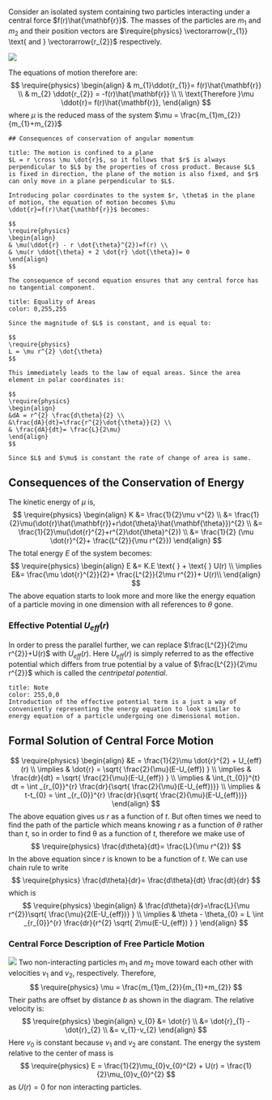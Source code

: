 Consider an isolated system containing two particles interacting under a central force $f(r)\hat{\mathbf{r}}$. The masses of the particles are $m_{1} \text{ and } m_{2}$ and their position vectors are $\require{physics} \vectorarrow{r_{1}} \text{ and } \vectorarrow{r_{2}}$ respectively.

![](https://i.imgur.com/JAjXvql.png)

The equations of motion therefore are:
$$
\require{physics}
\begin{align}
& m_{1}\ddot{r_{1}}= f(r)\hat{\mathbf{r}} \\
& m_{2} \ddot{r_{2}} = -f(r)\hat{\mathbf{r}} \\ \\
\text{Therefore }\mu \ddot{r}= f(r)\hat{\mathbf{r}},
\end{align}
$$
where $\mu$ is the reduced mass of the system $\mu = \frac{m_{1}m_{2}}{m_{1}+m_{2}}$

```ad-note
## Consequences of conservation of angular momentum
```


```ad-note
title: The motion is confined to a plane
$L = r \cross \mu \dot{r}$, so it follows that $r$ is always perpendicular to $L$ by the properties of cross product. Because $L$ is fixed in direction, the plane of the motion is also fixed, and $r$ can only move in a plane perpendicular to $L$.

Introducing polar coordinates to the system $r, \theta$ in the plane of motion, the equation of motion becomes $\mu \ddot{r}=f(r)\hat{\mathbf{r}}$ becomes:

$$
\require{physics}
\begin{align}
& \mu(\ddot{r} - r \dot{\theta}^{2})=f(r) \\
& \mu(r \ddot{\theta} + 2 \dot{r} \dot{\theta})= 0
\end{align}
$$

The consequence of second equation ensures that any central force has no tangential component.
```

```ad-note
title: Equality of Areas
color: 0,255,255

Since the magnitude of $L$ is constant, and is equal to:

$$
\require{physics}
L = \mu r^{2} \dot{\theta}
$$

This immediately leads to the law of equal areas. Since the area element in polar coordinates is:

$$
\require{physics}
\begin{align}
&dA = r^{2} \frac{d\theta}{2} \\
&\frac{dA}{dt}=\frac{r^{2}\dot{\theta}}{2} \\
& \frac{dA}{dt}= \frac{L}{2\mu}
\end{align}
$$

Since $L$ and $\mu$ is constant the rate of change of area is same.
```

## Consequences of the Conservation of Energy

The kinetic energy of $\mu$ is,
 $$
\require{physics}
\begin{align}
K &= \frac{1}{2}\mu v^{2} \\
&= \frac{1}{2}\mu(\dot{r}\hat{\mathbf{r}}+r\dot{\theta}\hat{\mathbf{\theta}})^{2} \\
&= \frac{1}{2}\mu(\dot{r}^{2}+r^{2}\dot{\theta}^{2}) \\
&= \frac{1}{2} (\mu \dot{r}^{2}+ \frac{L^{2}}{\mu r^{2}})
\end{align}
$$
The total energy $E$ of the system becomes:
$$
\require{physics}
\begin{align}
E &= K.E \text{ } + \text{ } U(r) \\
\implies E&= \frac{\mu \dot{r}^{2}}{2}+ \frac{L^{2}}{2\mu r^{2}}+ U(r)\\
\end{align}
$$
The above equation starts to look more and more like the energy equation of a particle moving in one dimension with all references to $\theta$ gone.

### Effective Potential $U_{eff}(r)$

In order to press the parallel further, we can replace $\frac{L^{2}}{2\mu r^{2}}+U(r)$ with $U_{eff}(r)$. Here $U_{eff}(r)$ is simply referred to as the effective potential which differs from true potential by a value of $\frac{L^{2}}{2\mu r^{2}}$ which is called the *centripetal potential*.

```ad-note
title: Note
color: 255,0,0
Introduction of the effective potential term is a just a way of conveniently representing the energy equation to look similar to energy equation of a particle undergoing one dimensional motion. 
```

## Formal Solution of Central Force Motion

$$
\require{physics}
\begin{align}
&E = \frac{1}{2}\mu \dot{r}^{2} + U_{eff}(r) \\
\implies & \dot{r} = \sqrt{ \frac{2}{\mu}(E-U_{eff}) } \\
\implies & \frac{dr}{dt} = \sqrt{ \frac{2}{\mu}(E-U_{eff}) }  \\
\implies & \int_{t_{0}}^{t} dt = \int _{r_{0}}^{r} \frac{dr}{\sqrt{ \frac{2}{\mu}(E-U_{eff})}} \\
\implies & t-t_{0} = \int _{r_{0}}^{r} \frac{dr}{\sqrt{ \frac{2}{\mu}(E-U_{eff})}}
\end{align}
$$
The above equation gives us $r$ as a function of $t$. But often times we need to find the path of the particle which means knowing $r$ as a function of $\theta$ rather than $t$, so in order to find θ as a function of $t$, therefore we make use of
$$
\require{physics}
 \frac{d\theta}{dt}= \frac{L}{\mu r^{2}} 
$$
In the above equation since $r$ is known to be a function of $t$. We can use chain rule to write
$$
\require{physics}
\frac{d\theta}{dr}= \frac{d\theta}{dt} \frac{dt}{dr}
$$
which is
$$
\require{physics}
\begin{align}
& \frac{d\theta}{dr}=\frac{L}{\mu r^{2}}\sqrt{ \frac{\mu}{2(E-U_{eff})} } \\
\implies & \theta - \theta_{0} = L \int _{r_{0}}^{r} \frac{dr}{r^{2} \sqrt{ 2\mu(E-U_{eff}) } } 
\end{align}
$$

### Central Force Description of Free Particle Motion

![](https://i.imgur.com/76rQhGp.png)
Two non-interacting particles $m_{1}$ and $m_{2}$ move toward each other with velocities $v_{1}$ and $v_{2}$, respectively. Therefore,
$$
\require{physics}
\mu = \frac{m_{1}m_{2}}{m_{1}+m_{2}}
$$
Their paths are offset by distance $b$ as shown in the diagram. The relative velocity is:
$$
\require{physics}
\begin{align}
v_{0} &= \dot{r} \\
&= \dot{r}_{1} - \dot{r}_{2} \\
&= v_{1}-v_{2}
\end{align}
$$
Here $v_{0}$ is constant because $v_{1}$ and $v_{2}$ are constant. The energy the system relative to the center of mass is
$$
\require{physics}
E = \frac{1}{2}\mu_{0}v_{0}^{2} + U(r) = \frac{1}{2}\mu_{0}v_{0}^{2}
$$
as $U(r)=0$ for non interacting particles.

